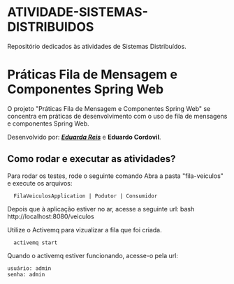 # ATIVIDADE-SISTEMAS-DISTRIBUIDOS
 Repositório dedicados às atividades de Sistemas Distribuídos.
# Práticas Fila de Mensagem e Componentes Spring Web 

O projeto "Práticas Fila de Mensagem e Componentes Spring Web" se concentra em práticas de desenvolvimento com o uso de fila de mensagens e componentes Spring Web. 

Desenvolvido por: ***[Eduarda Reis](https://github.com/EduardaReis3332)*** e **Eduardo Cordovil**.

## Como rodar e executar as atividades?

Para rodar os testes, rode o seguinte comando
Abra a pasta "fila-veiculos" e execute os arquivos:
```
  FilaVeiculosApplication | Podutor | Consumidor
```
Depois que à aplicação estiver no ar, acesse a seguinte url: 
bash
  http://localhost:8080/veiculos

Utilize o Activemq para vizualizar a fila que foi criada.
```
  activemq start
```
Quando o activemq estiver funcionando, acesse-o pela url:
```
usuário: admin
senha: admin
```
